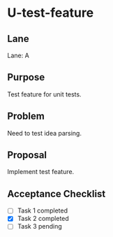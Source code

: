# U-test-feature

## Lane

Lane: A

## Purpose

Test feature for unit tests.

## Problem

Need to test idea parsing.

## Proposal

Implement test feature.

## Acceptance Checklist

- [ ] Task 1 completed
- [x] Task 2 completed
- [ ] Task 3 pending
